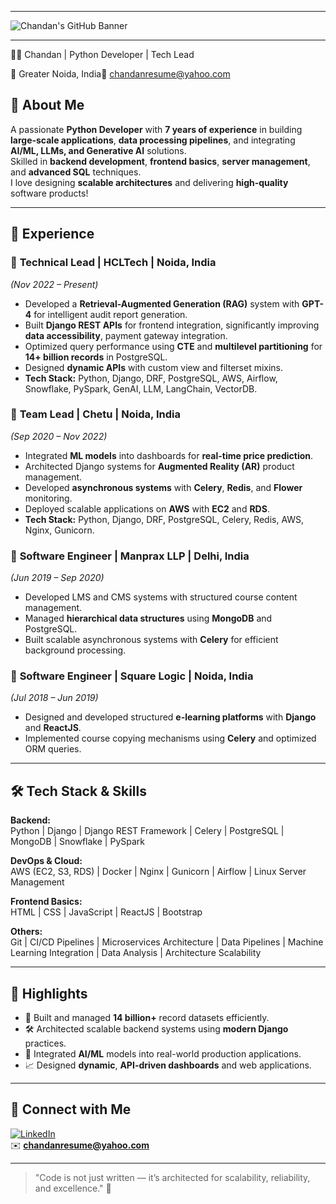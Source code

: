 
---

<img src="https://drive.google.com/uc?id=1oclyV0bUPUiq1CQyeutIKNHqQbcF4pVI" alt="Chandan's GitHub Banner" />

---
👨‍💻 Chandan | Python Developer | Tech Lead

📍 Greater Noida, India📩 chandanresume@yahoo.com

## 🚀 About Me
A passionate **Python Developer** with **7 years of experience** in building **large-scale applications**, **data processing pipelines**, and integrating **AI/ML, LLMs, and Generative AI** solutions.  
Skilled in **backend development**, **frontend basics**, **server management**, and **advanced SQL** techniques.  
I love designing **scalable architectures** and delivering **high-quality** software products!

---

## 💼 Experience

### 🏢 **Technical Lead** | HCLTech | Noida, India  
*(Nov 2022 – Present)*
- Developed a **Retrieval-Augmented Generation (RAG)** system with **GPT-4** for intelligent audit report generation.
- Built **Django REST APIs** for frontend integration, significantly improving **data accessibility**, payment gateway integration.
- Optimized query performance using **CTE** and **multilevel partitioning** for **14+ billion records** in PostgreSQL.
- Designed **dynamic APIs** with custom view and filterset mixins.
- **Tech Stack:** Python, Django, DRF, PostgreSQL, AWS, Airflow, Snowflake, PySpark, GenAI, LLM, LangChain, VectorDB.

### 🏢 **Team Lead** | Chetu | Noida, India  
*(Sep 2020 – Nov 2022)*
- Integrated **ML models** into dashboards for **real-time price prediction**.
- Architected Django systems for **Augmented Reality (AR)** product management.
- Developed **asynchronous systems** with **Celery**, **Redis**, and **Flower** monitoring.
- Deployed scalable applications on **AWS** with **EC2** and **RDS**.
- **Tech Stack:** Python, Django, DRF, PostgreSQL, Celery, Redis, AWS, Nginx, Gunicorn.

### 🏢 **Software Engineer** | Manprax LLP | Delhi, India  
*(Jun 2019 – Sep 2020)*
- Developed LMS and CMS systems with structured course content management.
- Managed **hierarchical data structures** using **MongoDB** and PostgreSQL.
- Built scalable asynchronous systems with **Celery** for efficient background processing.

### 🏢 **Software Engineer** | Square Logic | Noida, India  
*(Jul 2018 – Jun 2019)*
- Designed and developed structured **e-learning platforms** with **Django** and **ReactJS**.
- Implemented course copying mechanisms using **Celery** and optimized ORM queries.

---

## 🛠️ Tech Stack & Skills

**Backend:**  
Python | Django | Django REST Framework | Celery | PostgreSQL | MongoDB | Snowflake | PySpark

**DevOps & Cloud:**  
AWS (EC2, S3, RDS) | Docker | Nginx | Gunicorn | Airflow | Linux Server Management

**Frontend Basics:**  
HTML | CSS | JavaScript | ReactJS | Bootstrap

**Others:**  
Git | CI/CD Pipelines | Microservices Architecture | Data Pipelines | Machine Learning Integration | Data Analysis | Architecture Scalability

---

## 🌟 Highlights
- 🚀 Built and managed **14 billion+** record datasets efficiently.
- 🛠️ Architected scalable backend systems using **modern Django** practices.
- 🤖 Integrated **AI/ML** models into real-world production applications.
- 📈 Designed **dynamic**, **API-driven dashboards** and web applications.

---

## 📢 Connect with Me

[![LinkedIn](https://img.shields.io/badge/LinkedIn-Connect-blue?logo=linkedin)](https://www.linkedin.com/in/chandanbcsm012)  
✉️ **chandanresume@yahoo.com**

---

> "Code is not just written — it’s architected for scalability, reliability, and excellence." 🚀

